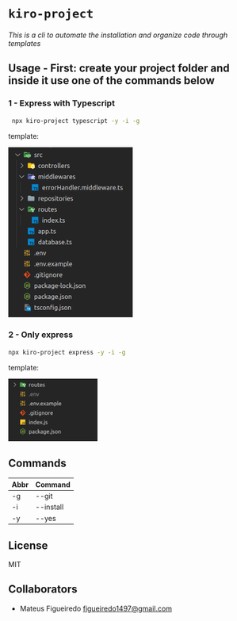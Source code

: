 # `kiro-project`
*This is a cli to automate the installation and organize code through templates*
## Usage - First: create your project folder and inside it use one of the commands below 
### 1 - **Express with Typescript**

```bash
 npx kiro-project typescript -y -i -g
```

template:
<div>
    <img src="./readme_assets/template_expresstypescript.png" />
</div>


### 2 - **Only express**

```bash
npx kiro-project express -y -i -g
```
template:
<div>
    <img src="./readme_assets/template_express.png" width="180"/>
</div>

## Commands
| Abbr | Command |
|---|---|
| -g | --git |
| -i | --install |
| -y | --yes |
## License

MIT

## Collaborators

- Mateus Figueiredo <figueiredo1497@gmail.com>